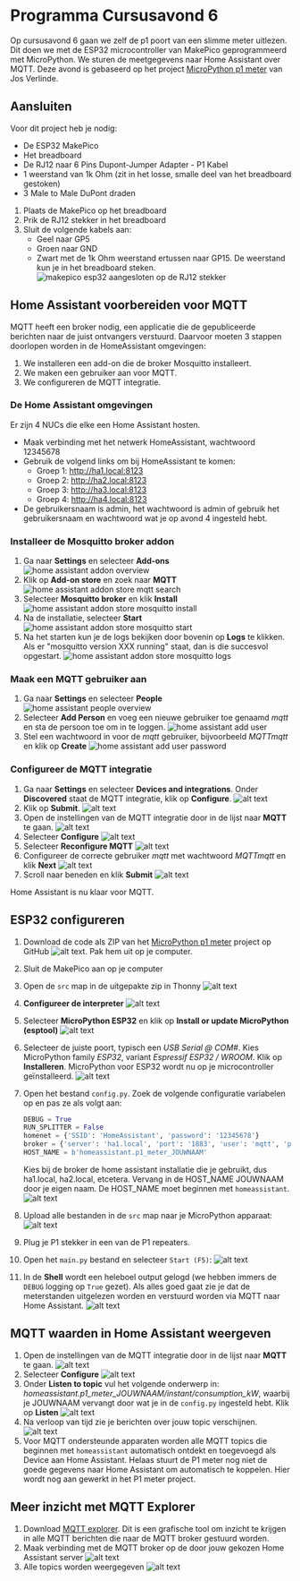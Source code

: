 # Programma Cursusavond 6

Op cursusavond 6 gaan we zelf de p1 poort van een slimme meter uitlezen. Dit doen we met de ESP32 microcontroller van MakePico geprogrammeerd met MicroPython. We sturen de meetgegevens naar Home Assistant over MQTT. Deze avond is gebaseerd op het project [MicroPython p1 meter](https://github.com/Josverl/micropython-p1meter/) van Jos Verlinde.

## Aansluiten
Voor dit project heb je nodig:
* De ESP32 MakePico
* Het breadboard
* De RJ12 naar 6 Pins Dupont-Jumper Adapter - P1 Kabel
* 1 weerstand van 1k Ohm (zit in het losse, smalle deel van het breadboard gestoken)
* 3 Male to Male DuPont draden

1. Plaats de MakePico op het breadboard
2. Prik de RJ12 stekker in het breadboard
3. Sluit de volgende kabels aan:
    * Geel naar GP5
    * Groen naar GND
    * Zwart met de 1k Ohm weerstand ertussen naar GP15. De weerstand kun je in het breadboard steken.
![makepico esp32 aangesloten op de RJ12 stekker](images/makepico-p1-connected.png)

## Home Assistant voorbereiden voor MQTT

MQTT heeft een broker nodig, een applicatie die de gepubliceerde berichten naar de juist ontvangers verstuurd. Daarvoor moeten 3 stappen doorlopen worden in de HomeAssistant omgevingen:
1. We installeren een add-on die de broker Mosquitto installeert.
2. We maken een gebruiker aan voor MQTT.
3. We configureren de MQTT integratie.

### De Home Assistant omgevingen
Er zijn 4 NUCs die elke een Home Assistant hosten.
* Maak verbinding met het netwerk HomeAssistant, wachtwoord 12345678
* Gebruik de volgend links om bij HomeAssistant te komen:
    * Groep 1: http://ha1.local:8123
    * Groep 2: http://ha2.local:8123
    * Groep 3: http://ha3.local:8123
    * Groep 4: http://ha4.local:8123
* De gebruikersnaam is admin, het wachtwoord is admin of gebruik het gebruikersnaam en wachtwoord wat je op avond 4 ingesteld hebt.

### Installeer de Mosquitto broker addon
1. Ga naar **Settings** en selecteer **Add-ons**
    ![home assistant addon overview](images/home-assistant-addon-store.png)
2. Klik op **Add-on store** en zoek naar **MQTT**
    ![home assistant addon store mqtt search](images/home-assistant-addon-store-mqtt.png)
3. Selecteer **Mosquitto broker** en klik **Install**
    ![home assistant addon store mosquitto install](images/home-assistant-addon-store-mqtt-install.png)
4. Na de installatie, selecteer **Start**
    ![home assistant addon store mosquitto start](images/home-assistant-addon-store-mqtt-broker-start.png)
5. Na het starten kun je de logs bekijken door bovenin op **Logs** te klikken. Als er "mosquitto version XXX running" staat, dan is die succesvol opgestart.
    ![home assistant addon store mosquitto logs](images/home-assistant-addon-store-mqtt-broker-logs.png)

### Maak een MQTT gebruiker aan
1. Ga naar **Settings** en selecteer **People**
    ![home assistant people overview](images/home-assistant-add-user.png)
2. Selecteer **Add Person** en voeg een nieuwe gebruiker toe genaamd *mqtt* en sta de persoon toe om in te loggen.
    ![home assistant add user](images/home-assistant-add-user-mqtt.png)
3. Stel een wachtwoord in voor de *mqtt* gebruiker, bijvoorbeeld *MQTTmqtt* en klik op **Create**
    ![home assistant add user password](images/home-assistant-add-user-mqtt-password.png)

### Configureer de MQTT integratie
1. Ga naar **Settings** en selecteer **Devices and integrations**. Onder **Discovered** staat de MQTT integratie, klik op **Configure**.
    ![alt text](images/home-assistant-integrations-discovered.png)
2. Klik op **Submit**.
    ![alt text](images/home-assistant-integrations-mqtt.png)
3. Open de instellingen van de MQTT integratie door in de lijst naar **MQTT** te gaan.
   ![alt text](images/home-assistant-integrations-mqtt-details.png)
4. Selecteer **Configure**
    ![alt text](images/home-assistant-integrations-mqtt-configure.png)
5. Selecteer **Reconfigure MQTT**
    ![alt text](images/home-assistant-integrations-mqtt-reconfigure.png)
6. Configureer de correcte gebruiker *mqtt* met wachtwoord *MQTTmqtt* en klik **Next**
    ![alt text](images/home-assistant-integrations-mqtt-reconfigure-broker.png)
7. Scroll naar beneden en klik **Submit**
    ![alt text](images/home-assistant-integrations-mqtt-reconfigure-submit.png)

Home Assistant is nu klaar voor MQTT.

## ESP32 configureren
1. Download de code als ZIP van het [MicroPython p1 meter](https://github.com/Josverl/micropython-p1meter/) project op GitHub
    ![alt text](images/esp32-download-code.png). Pak hem uit op je computer.
2. Sluit de MakePico aan op je computer
3. Open de `src` map in de uitgepakte zip in Thonny
    ![alt text](images/esp32-thonny.png)
4. **Configureer de interpreter**
    ![alt text](images/thonny-configureren-interpreter.png)
5. Selecteer **MicroPython ESP32** en klik op **Install or update MicroPython (esptool)**
    ![alt text](images/thonny-interpreter-esp32.png)
6. Selecteer de juiste poort, typisch een *USB Serial @ COM#*. Kies MicroPython family *ESP32*, variant *Espressif ESP32 / WROOM*. Klik op **Installeren**. MicroPython voor ESP32 wordt nu op je microcontroller geïnstalleerd.
    ![alt text](images/thonny-interpreter-install-firmware.png)
7. Open het bestand `config.py`. Zoek de volgende configuratie variabelen op en pas ze als volgt aan:
    ```python
    DEBUG = True
    RUN_SPLITTER = False
    homenet = {'SSID': 'HomeAssistant', 'password': '12345678'}
    broker = {'server': 'ha1.local', 'port': '1883', 'user': 'mqtt', 'password': 'MQTTmqtt'}
    HOST_NAME = b'homeassistant.p1_meter_JOUWNAAM'
    ```

    Kies bij de broker de home assistant installatie die je gebruikt, dus ha1.local, ha2.local, etcetera. Vervang in de HOST_NAME JOUWNAAM door je eigen naam. De HOST_NAME moet beginnen met `homeassistant`.
    ![alt text](images/thonny-config.png)
8. Upload alle bestanden in de `src` map naar je MicroPython apparaat:
    ![alt text](images/thonny-upload.png)
9. Plug je P1 stekker in een van de P1 repeaters.
10. Open het `main.py` bestand en selecteer `Start (F5)`:
    ![alt text](images/thonny-uitvoeren.png)
11. In de **Shell** wordt een heleboel output gelogd (we hebben immers de `DEBUG` logging op `True` gezet). Als alles goed gaat zie je dat de meterstanden uitgelezen worden en verstuurd worden via MQTT naar Home Assistant.
    ![alt text](images/thonny-output.png)

## MQTT waarden in Home Assistant weergeven
1. Open de instellingen van de MQTT integratie door in de lijst naar **MQTT** te gaan.
   ![alt text](images/home-assistant-integrations-mqtt-details.png)
2. Selecteer **Configure**
    ![alt text](images/home-assistant-integrations-mqtt-configure.png)
3. Onder **Listen to topic** vul het volgende onderwerp in: *homeassistant.p1_meter_JOUWNAAM/instant/consumption_kW*, waarbij je JOUWNAAM vervangt door wat je in de `config.py` ingesteld hebt. Klik op **Listen**
    ![alt text](images/home-assistant-luisteren-naar-onderwerp.png)
4. Na verloop van tijd zie je berichten over jouw topic verschijnen.
    ![alt text](images/home-assistant-receive-message.png)
5. Voor MQTT ondersteunde apparaten worden alle MQTT topics die beginnen met `homeassistant` automatisch ontdekt en toegevoegd als Device aan Home Assistant. Helaas stuurt de P1 meter nog niet de goede gegevens naar Home Assistant om automatisch te koppelen. Hier wordt nog aan gewerkt in het P1 meter project.

## Meer inzicht met MQTT Explorer
1. Download [MQTT explorer](https://mqtt-explorer.com/). Dit is een grafische tool om inzicht te krijgen in alle MQTT berichten die naar de MQTT broker gestuurd worden.
2. Maak verbinding met de MQTT broker op de door jouw gekozen Home Assistant server
    ![alt text](images/mqtt-explorer-connect.png)
3. Alle topics worden weergegeven
    ![alt text](images/mqtt-explorer.png)
